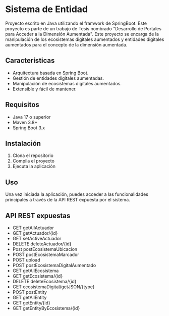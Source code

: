 # Sistema de Entidad

Proyecto escrito en Java utilizando el framwork de SpringBoot. Este proyecto es parte de un trabajo de Tesis nombrado "Desarrollo de Portales para Acceder a la Dimensión Aumentada". Este proyecto se encarga de la manipulación de los ecosistemas digitales aumentados y entidades digitales aumentados para el concepto de la dimensión aumentada. 

## Características

- Arquitectura basada en Spring Boot.
- Gestión de entidades digitales aumentadas.
- Manipulación de ecosistemas digitales aumentados.
- Extensible y fácil de mantener.

## Requisitos

- Java 17 o superior
- Maven 3.8+
- Spring Boot 3.x

## Instalación

1. Clona el repositorio
2. Compila el proyecto
3. Ejecuta la aplicación


## Uso

Una vez iniciada la aplicación, puedes acceder a las funcionalidades principales a través de la API REST expuesta por el sistema.

## API REST expuestas

- GET getAllActuador
- GET getActuador/{id}
- GET setActiveActuador
- DELETE deleteActuador/{id}
- Post postEcosistemaUbicacion
- POST postEcosistemaMarcador
- POST upload
- POST postEcosistemaDigitalAumentado
- GET getAllEcosistema
- GET getEcosistema/{id}
- DELETE deleteEcosistema/{id}
- GET ecosistemaDigital/getJSON/{type}
- POST postEntity
- GET getAllEntity
- GET getEntity/{id}
- GET getEntityByEcosistema/{id}